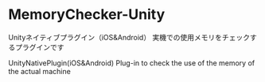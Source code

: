 # MemoryChecker-Unity
Unityネイティブプラグイン（iOS&amp;Android）
実機での使用メモリをチェックするプラグインです

UnityNativePlugin(iOS&amp;Android)
Plug-in to check the use of the memory of the actual machine
